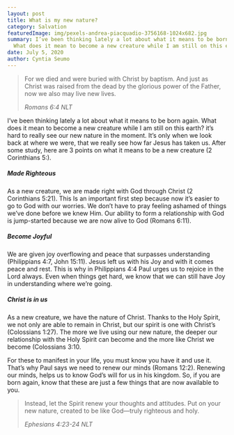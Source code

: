 ```yaml
---
layout: post
title: What is my new nature?
category: Salvation
featuredImage: img/pexels-andrea-piacquadio-3756168-1024x682.jpg
summary: I’ve been thinking lately a lot about what it means to be born again.
  What does it mean to become a new creature while I am still on this earth?
date: July 5, 2020
author: Cyntia Seumo
---
```


<blockquote>
<p>For we died and were buried with Christ by baptism. And just as Christ was raised from the dead by the glorious power of the Father, now we also may live new lives.</p>
<cite>Romans 6:4 NLT</cite>
</blockquote>

<p>I’ve been thinking lately a lot about what it means to be born again. What does it mean to become a new creature while I am still on this earth? it’s hard to really see our new nature in the moment. It’s only when we look back at where we were, that we really see how far Jesus has taken us. After some study, here are 3 points on what it means to be a new creature (<a>2 Corinthians 5:</a>).</p>

<h5>Made Righteous</h5>

<p>As a new creature, we are made right with God through Christ (<a>2 Corinthians 5:21</a>). This Is an important first step because now it’s easier to go to God with our worries. We don’t have to pray feeling ashamed of things we’ve done before we knew Him. Our ability to form a relationship with God is jump-started because we are now alive to God (<a>Romans 6:11</a>).</p>

<h5>Become Joyful</h5>

<p>We are given joy overflowing and peace that surpasses understanding (<a>Philippians 4:7</a>, <a> John 15:11</a>). Jesus left us with his Joy and with it comes peace and rest. This is why in <a>Philippians 4:4</a> Paul urges us to rejoice in the Lord always. Even when things get hard, we know that we can still have Joy in understanding where we’re going.</p>

<h5>Christ is in us</h5>

<p>As a new creature, we have the nature of Christ. Thanks to the Holy Spirit, we not only are able to remain in Christ, but our spirit is one with Christ’s (<a>Colossians 1:27</a>). The more we live using our new nature, the deeper our relationship with the Holy Spirit can become and the more like Christ we become (<a>Colossians 3:10</a>.</p>

<p>For these to manifest in your life, you must know you have it and use it. That’s why Paul says we need to renew our minds (<a>Romans 12:2</a>). Renewing our minds, helps us to know God’s will for us in his kingdom. So, if you are born again, know that these are just a few things that are now available to you.</p>

<blockquote>
<p>Instead, let the Spirit renew your thoughts and attitudes. Put on your new nature, created to be like God—truly righteous and holy.</p>
<cite>Ephesians 4:23-24 NLT</cite>
</blockquote>